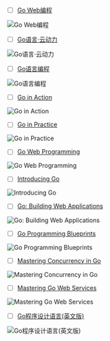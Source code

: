 + [ ] [Go Web编程](https://book.douban.com/subject/24316255/)

![Go Web编程](https://img1.doubanio.com/mpic/s26376659.jpg)

+ [ ] [Go语言·云动力](https://book.douban.com/subject/10770080/)

![Go语言·云动力](https://img1.doubanio.com/mpic/s10214867.jpg)

+ [ ] [Go语言编程](https://book.douban.com/subject/11577300/)

![Go语言编程](https://img5.doubanio.com/mpic/s11162016.jpg)

+ [ ] [Go in Action](https://book.douban.com/subject/25858023/)

![Go in Action](https://img3.doubanio.com/mpic/s27251222.jpg)

+ [ ] [Go in Practice](https://book.douban.com/subject/26345890/)

![Go in Practice](https://img3.doubanio.com/mpic/s28028193.jpg)

+ [ ] [Go Web Programming](https://book.douban.com/subject/26340005/)

![Go Web Programming](https://img3.doubanio.com/mpic/s28021995.jpg)

+ [ ] [Introducing Go](https://book.douban.com/subject/26705793/)

![Introducing Go](https://img1.doubanio.com/mpic/s28380718.jpg)

+ [ ] [Go: Building Web Applications](http://www.salttiger.com/go-building-web-applications/)

![Go: Building Web Applications](http://ecx.images-amazon.com/images/I/51vKBWRztbL._SL200_.jpg)

+ [ ] [Go Programming Blueprints](https://book.douban.com/subject/26331858/)

![Go Programming Blueprints](https://img1.doubanio.com/mpic/s28014398.jpg)

+ [ ] [Mastering Concurrency in Go](https://book.douban.com/subject/25959823/)

![Mastering Concurrency in Go](https://img3.doubanio.com/mpic/s27406475.jpg)

+ [ ] [Mastering Go Web Services](http://www.salttiger.com/mastering-go-web-services/)

![Mastering Go Web Services](http://www.salttiger.com/wp-content/uploads/2015/09/1.jpg)

+ [ ] [Go程序设计语言(英文版)](https://book.douban.com/subject/26859123/)

![Go程序设计语言(英文版)](https://img3.doubanio.com/mpic/s29140891.jpg)
